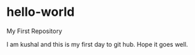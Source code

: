 # hello-world
My First Repository

I am kushal and this is my first day to git hub. Hope it goes well.
